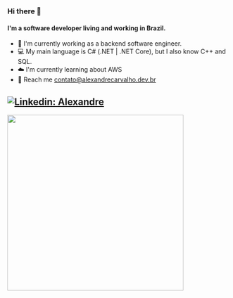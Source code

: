 ### Hi there 👋

#### I'm a software developer living and working in Brazil.

- 👷 I'm currently working as a backend software engineer.
- 💻 My main language is C# (.NET | .NET Core), but I also know C++ and SQL.
- ☁️ I'm currently learning about AWS
- 📧 Reach me [contato@alexandrecarvalho.dev.br](mailto:contato@alexandrecarvalho.dev.br)

[![Linkedin: Alexandre](https://img.shields.io/badge/-Alexandre-blue?style=flat-square&logo=Linkedin&logoColor=white&link=https://www.linkedin.com/in/ac-alexandre-carvalho/)](https://www.linkedin.com/in/ac-alexandre-carvalho/)
---

<p align = "left">
  <img src = "https://github-readme-stats.vercel.app/api?username=Alelho&show_icons=true&theme=bear" width = 400>
</p>

<!--
**Alelho/Alelho** is a ✨ _special_ ✨ repository because its `README.md` (this file) appears on your GitHub profile.

Here are some ideas to get you started:

- 🔭 I’m currently working on ...
- 🌱 I’m currently learning ...
- 👯 I’m looking to collaborate on ...
- 🤔 I’m looking for help with ...
- 💬 Ask me about ...
- 📫 How to reach me: ...
- 😄 Pronouns: ...
- ⚡ Fun fact: ...
-->
